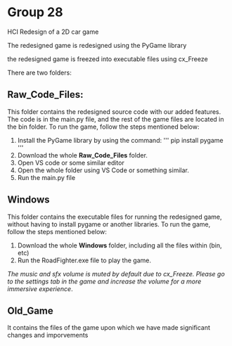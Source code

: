 # **Group 28**

HCI Redesign of a 2D car game

The redesigned game is redesigned using the PyGame library

the redesigned game is freezed into executable files using cx_Freeze

There are two folders:

## **Raw_Code_Files:** 
This folder contains the redesigned source code with our added features. The code is in the main.py file, and the rest of the game files are located in the bin folder. To run the game, follow the steps mentioned below:

1. Install the PyGame library by using the command:
'''
pip install pygame
'''
2. Download the whole **Raw_Code_Files** folder.
3. Open VS code or some similar editor
4. Open the whole folder using VS Code or something similar.
5. Run the main.py file

## **Windows**
This folder contains the executable files for running the redesigned game, without having to install pygame or another libraries.
To run the game, follow the steps mentioned below:

1. Download the whole **Windows** folder, including all the files within (bin, etc)
2. Run the RoadFighter.exe file to play the game.

*The music and sfx volume is muted by default due to cx_Freeze. Please go to the settings tab in the game and increase the volume for a more immersive experience*.

## **Old_Game**

It contains the files of the game upon which we have made significant changes and imporvements


